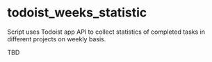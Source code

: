 # todoist_weeks_statistic
Script uses Todoist app API to collect statistics of completed tasks in different projects on weekly basis.


TBD